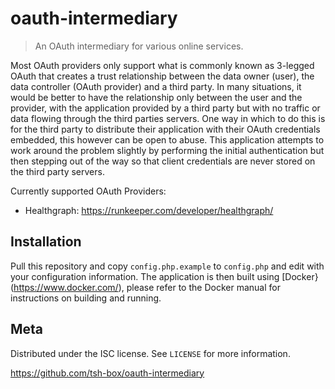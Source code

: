 # oauth-intermediary
> An OAuth intermediary for various online services.

Most OAuth providers only support what is commonly known as 3-legged OAuth that
creates a trust relationship between the data owner (user), the data controller
(OAuth provider) and a third party. In many situations, it would be better to
have the relationship only between the user and the provider, with the
application provided by a third party but with no traffic or data flowing
through the third parties servers. One way in which to do this is for the third
party to distribute their application with their OAuth credentials embedded,
this however can be open to abuse. This application attempts to work around the
problem slightly by performing the initial authentication but then stepping out
of the way so that client credentials are never stored on the third party
servers.

Currently supported OAuth Providers:
- Healthgraph: <https://runkeeper.com/developer/healthgraph/>

## Installation
Pull this repository and copy `config.php.example` to `config.php` and edit with
your configuration information. The application is then built using
[Docker}(https://www.docker.com/), please refer to the Docker manual for
instructions on building and running.

## Meta
Distributed under the ISC license. See ``LICENSE`` for more information.

<https://github.com/tsh-box/oauth-intermediary>